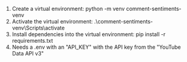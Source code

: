 1. Create a virtual environment: python -m venv comment-sentiments-venv
2. Activate the virtual environment: .\comment-sentiments-venv\Scripts\activate
3. Install dependencies into the virtual environment: pip install -r requirements.txt
4. Needs a .env with an "API_KEY" with the API key from the "YouTube Data API v3"